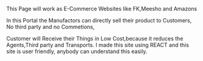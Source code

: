 This Page will work as E-Commerce Websites like FK,Meesho and Amazons

In this Portal the Manufactors can directly sell their product to Customers, No third party and no Commetions,

Customer will Receive their Things in Low Cost,because it reduces the Agents,Third party and Transports.
I made this site using REACT and this site is user friendly, anybody can understand this easily.
